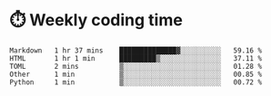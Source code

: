 
# :stopwatch: Weekly coding time
<!--START_SECTION:waka-->

```text
Markdown   1 hr 37 mins    ██████████████▓░░░░░░░░░░   59.16 %
HTML       1 hr 1 min      █████████▒░░░░░░░░░░░░░░░   37.11 %
TOML       2 mins          ▒░░░░░░░░░░░░░░░░░░░░░░░░   01.28 %
Other      1 min           ▒░░░░░░░░░░░░░░░░░░░░░░░░   00.85 %
Python     1 min           ▒░░░░░░░░░░░░░░░░░░░░░░░░   00.72 %
```

<!--END_SECTION:waka-->


<!-- <p> <img src="https://github-readme-stats.vercel.app/api?username=cozgerest&show_icons=true&hide_border=false" />  </p> -->

